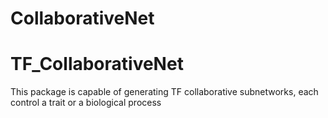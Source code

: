 # CollaborativeNet
# TF_CollaborativeNet
This package is capable of generating TF collaborative subnetworks, each control a trait or a biological process
